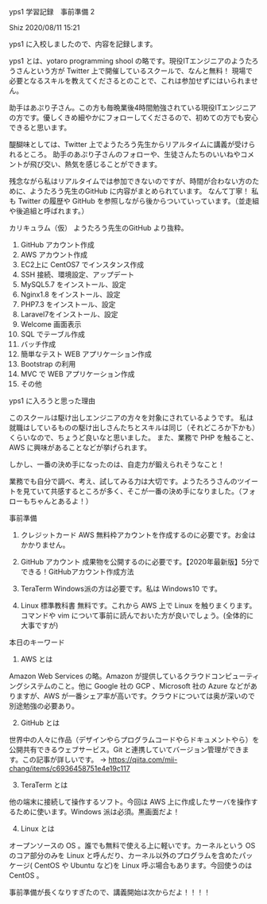 yps1 学習記録　事前準備
2

Shiz
2020/08/11 15:21

yps1 に入校しましたので、内容を記録します。

yps1 とは、yotaro programming shool の略です。現役ITエンジニアのようたろうさんという方が Twitter 上で開催しているスクールで、なんと無料！
現場で必要となるスキルを教えてくださるとのことで、これは参加せずにはいられません。

助手はあぷり子さん。この方も毎晩業後4時間勉強されている現役ITエンジニアの方です。優しくきめ細やかにフォローしてくださるので、初めての方でも安心できると思います。

醍醐味としては、Twitter 上でようたろう先生からリアルタイムに講義が受けられるところ。
助手のあぷり子さんのフォローや、生徒さんたちのいいねやコメントが飛び交い、熱気を感じることができます。

残念ながら私はリアルタイムでは参加できないのですが、時間が合わない方のために、ようたろう先生のGitHub に内容がまとめられています。
なんて丁寧！
私も Twitter の履歴や GitHub を参照しながら後からついていっています。（並走組や後追組と呼ばれます。）

カリキュラム（仮）
ようたろう先生のGitHub より抜粋。

1. GitHub アカウント作成
2. AWS アカウント作成
3. EC2上に CentOS7 でインスタンス作成
4. SSH 接続、環境設定、アップデート
5. MySQL5.7  をインストール、設定
6. Nginx1.8 をインストール、設定
7. PHP7.3  をインストール、設定
8. Laravel7をインストール、設定
9. Welcome 画面表示
10. SQL でテーブル作成
11. バッチ作成
12. 簡単なテスト WEB アプリケーション作成
13. Bootstrap  の利用
14. MVC で WEB アプリケーション作成
15. その他

yps1 に入ろうと思った理由

このスクールは駆け出しエンジニアの方々を対象にされているようです。
私は就職はしているものの駆け出しさんたちとスキルは同じ（それどころか下かも）くらいなので、ちょうど良いなと思いました。
また、業務で PHP を触ること、AWS に興味があることなどが挙げられます。

しかし、一番の決め手になったのは、自走力が鍛えられそうなこと！

業務でも自分で調べ、考え、試してみる力は大切です。ようたろうさんのツイートを見ていて共感するところが多く、そこが一番の決め手になりました。（フォローもちゃんとあるよ！）

事前準備

1.  クレジットカード
AWS 無料枠アカウントを作成するのに必要です。お金はかかりません。

2.  GitHub アカウント
成果物を公開するのに必要です。【2020年最新版】5分でできる！GitHubアカウント作成方法

3.  TeraTerm
Windows派の方は必要です。私は Windows10 です。

4. Linux 標準教科書
無料です。これから AWS 上で Linux を触りまくります。コマンドや vim について事前に読んでおいた方が良いでしょう。(全体的に大事ですが)

本日のキーワード
1. AWS とは

Amazon Web Services の略。Amazon が提供しているクラウドコンピューティングシステムのこと。他に Google 社の GCP 、Microsoft 社の Azure などがありますが、AWS が一番シェア率が高いです。クラウドについては奥が深いので別途勉強の必要あり。

2. GitHub とは 

世界中の人々に作品（デザインやらプログラムコードやらドキュメントやら）を公開共有できるウェブサービス。Git と連携していてバージョン管理ができます。この記事が詳しいです。 → https://qiita.com/mii-chang/items/c6936458751e4e19c117

3. TeraTerm とは

他の端末に接続して操作するソフト。今回は AWS 上に作成したサーバを操作するために使います。Windows 派は必須。黒画面だよ！

4. Linux とは

オープンソースの OS 。誰でも無料で使える上に軽いです。カーネルという OS のコア部分のみを Linux と呼んだり、カーネル以外のプログラムを含めたパッケージ( CentOS や Ubuntu など)を Linux 呼ぶ場合もあります。今回使うのは CentOS 。



事前準備が長くなりすぎたので、講義開始は次からだよ！！！！

